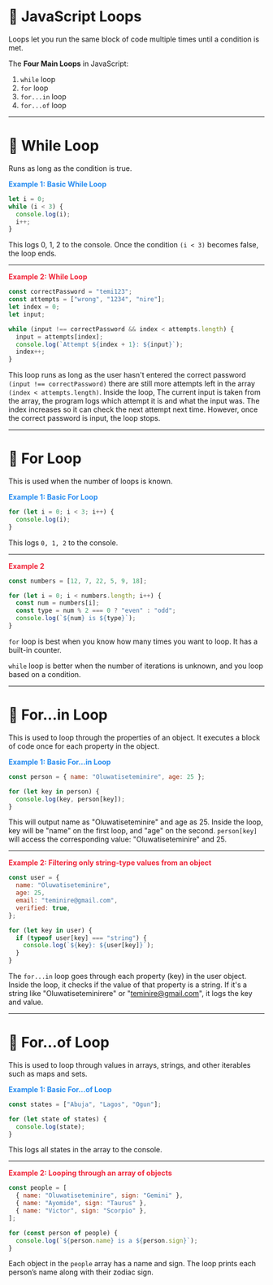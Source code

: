 # 🔄 JavaScript Loops

Loops let you run the same block of code multiple times until a condition is met.

The **Four Main Loops** in JavaScript:

1. `while` loop
2. `for` loop
3. `for...in` loop
4. `for...of` loop

---

# 🔁 While Loop

Runs as long as the condition is true.

<span style="color:rgb(40, 141, 241); font-weight: bold">Example 1: Basic While Loop</span>

```js {monaco-run}
let i = 0;
while (i < 3) {
  console.log(i);
  i++;
}
```

This logs 0, 1, 2 to the console.
Once the condition `(i < 3)` becomes false, the loop ends.

---

<span style="color:rgb(241, 40, 60); font-weight: bold">Example 2: While Loop</span>

```js
const correctPassword = "temi123";
const attempts = ["wrong", "1234", "nire"];
let index = 0;
let input;

while (input !== correctPassword && index < attempts.length) {
  input = attempts[index];
  console.log(`Attempt ${index + 1}: ${input}`);
  index++;
}
```

This loop runs as long as the user hasn't entered the correct password `(input !== correctPassword)` there are still more attempts left in the array `(index < attempts.length)`. Inside the loop, The current input is taken from the array, the program logs which attempt it is and what the input was. The index increases so it can check the next attempt next time. However, once the correct password is input, the loop stops.

---

# 🔁 For Loop

This is used when the number of loops is known.

<span style="color:rgb(40, 141, 241); font-weight: bold">Example 1: Basic For Loop</span>

```js {monaco-run}
for (let i = 0; i < 3; i++) {
  console.log(i);
}
```

This logs `0, 1, 2` to the console.

---

<span style="color:rgb(241, 40, 60); font-weight: bold">Example 2</span>

```js {monaco-run}
const numbers = [12, 7, 22, 5, 9, 18];

for (let i = 0; i < numbers.length; i++) {
  const num = numbers[i];
  const type = num % 2 === 0 ? "even" : "odd";
  console.log(`${num} is ${type}`);
}
```

`for` loop is best when you know how many times you want to loop.
It has a built-in counter.

`while` loop is better when the number of iterations is unknown, and you loop based on a condition.

---

# 🔁 For...in Loop

This is used to loop through the properties of an object. It executes a block of code once for each property in the object.

<span style="color:rgb(40, 141, 241); font-weight: bold">Example 1: Basic For...in Loop</span>

```js {monaco-run}
const person = { name: "Oluwatiseteminire", age: 25 };

for (let key in person) {
  console.log(key, person[key]);
}
```

This will output name as "Oluwatiseteminire" and age as 25. Inside the loop, key will be "name" on the first loop, and "age" on the second.
`person[key]` will access the corresponding value: "Oluwatiseteminire" and 25.

---

<span style="color:rgb(241, 40, 60); font-weight: bold"> Example 2: Filtering only string-type values from an object</span>

```js {monaco-run}
const user = {
  name: "Oluwatiseteminire",
  age: 25,
  email: "teminire@gmail.com",
  verified: true,
};

for (let key in user) {
  if (typeof user[key] === "string") {
    console.log(`${key}: ${user[key]}`);
  }
}
```

The `for...in` loop goes through each property (key) in the user object. Inside the loop, it checks if the value of that property is a string. If it's a string like "Oluwatiseteminirere" or "teminire@gmail.com", it logs the key and value.

---

# 🔁 For...of Loop

This is used to loop through values in arrays, strings, and other iterables such as maps and sets.

<span style="color:rgb(40, 141, 241); font-weight: bold;">Example 1: Basic For...of Loop</span>

```js {monaco-run}
const states = ["Abuja", "Lagos", "Ogun"];

for (let state of states) {
  console.log(state);
}
```

This logs all states in the array to the console.

---

<span style="color:rgb(241, 40, 60); font-weight: bold"> Example 2: Looping through an array of objects</span>

```js {monaco-run}
const people = [
  { name: "Oluwatiseteminire", sign: "Gemini" },
  { name: "Ayomide", sign: "Taurus" },
  { name: "Victor", sign: "Scorpio" },
];

for (const person of people) {
  console.log(`${person.name} is a ${person.sign}`);
}
```

Each object in the `people` array has a name and sign. The loop prints each person’s name along with their zodiac sign.
